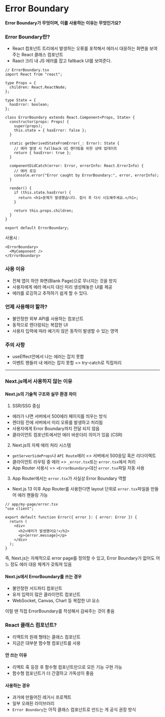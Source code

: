 # Error Boundary

**Error Boundary가 무엇이며, 이를 사용하는 이유는 무엇인가요?**

### Error Boundary란?

- React 컴포넌트 트리에서 발생하는 오류를 포착해서 에러시 대응하는 화면을 보여주는 React 클래스 컴포넌트
- Raact 크리 내 JS 에러를 잡고 fallback UI를 보여준다.

```tsx
// ErrorBoundary.tsx
import React from "react";

type Props = {
  children: React.ReactNode;
};

type State = {
  hasError: boolean;
};

class ErrorBoundary extends React.Component<Props, State> {
  constructor(props: Props) {
    super(props);
    this.state = { hasError: false };
  }

  static getDerivedStateFromError(_: Error): State {
    // 에러 발생 시 fallback UI 렌더링을 위한 상태 업데이트
    return { hasError: true };
  }

  componentDidCatch(error: Error, errorInfo: React.ErrorInfo) {
    // 에러 로깅
    console.error("Error caught by ErrorBoundary:", error, errorInfo);
  }

  render() {
    if (this.state.hasError) {
      return <h1>문제가 발생했습니다. 잠시 후 다시 시도해주세요.</h1>;
    }

    return this.props.children;
  }
}

export default ErrorBoundary;
```

사용시 :

```tsx
<ErrorBoundary>
  <MyComponent />
</ErrorBoundary>
```

### 사용 이유

- 전체 앱이 하얀 화면(Blank Page)으로 무너지는 것을 방지
- 사용자에게 에러 메시지 대신 미리 생성해놓은 UI를 제공
- 에러를 로깅하고 추적하기 쉽게 할 수 있다.

### 언제 사용해야 할까?

- 불안정한 외부 API를 사용하는 컴포넌트
- 동적으로 렌더링되는 복잡한 UI
- 사용자 입력에 따라 예기치 않은 동작이 발생할 수 있는 영역

### 주의 사항

- useEffect안에서 나는 에러는 잡지 못함
- 이벤트 핸들러 내 에러는 잡지 못합 => try-catch로 직접처리

---

### Next.js에서 사용하지 않는 이유

#### Next.js의 기술적 구조와 실무 환경 차이

1. SSR/SSG 중심

- 에러가 나면 서버에서 500에러 페이지를 띄우는 방식
- 렌더링 전에 서버에서 미리 오류를 발생하고 처리됨
- 사용자에게 Error Boundary까지 전달 되지 않음
- 클라이언트 컴포넌트에서만 에러 바운더리 의미가 있음 (CSR)

2. Next.js의 자체 에러 처리 시스템

- `getServerSideProps`나 `API Route`에러 => 서버에서 500응답 혹은 리다이렉트
- 클라이언트 라우팅 중 에러 => `_error.tsx`또는 `error.tsx`에서 처리
- App Router 사용시 => `<ErrorBoundary>`대신 `error.tsx`파일 자동 사용

3. App Router에서는 `error.tsx`가 사실상 Error Boundary 역할

- Next.js 13 이후 App Router를 사용한다면 layout 단위로 `error.tsx`파일을 만들어 에러 핸들링 가능

```tsx
// app/my-page/error.tsx
"use client";

export default function Error({ error }: { error: Error }) {
  return (
    <div>
      <h2>에러가 발생했어요!</h2>
      <p>{error.message}</p>
    </div>
  );
}
```

즉, Next.js는 자체적으로 error page를 정의할 수 있고,
Error Boundary가 없어도 어느 정도 에러 대응 체계가 갖춰져 있음

#### Next.js에서 ErrorBoundary를 쓰는 경우

- 불안정한 서드파티 컴포넌트
- 유저 입력이 많은 클라이언트 컴포넌트
- WebSocket, Canvas, Chart 등 복잡한 UI 요소

이럴 땐 직접 ErrorBoundary를 작성해서 감싸주는 것이 좋음

### React 클래스 컴포넌트?

- 리액트의 원래 형태는 클래스 컴포넌트
- 지금은 대부분 함수형 컴포넌트를 사용

#### 안 쓰는 이유

- 리액트 훅 등장 후 함수형 컴포넌트만으로 모든 기능 구현 가능
- 함수형 컴포넌트가 더 간결하고 가독성이 좋음

#### 사용하는 경우

- 과거에 만들어진 레거시 프로젝트
- 일부 오래된 라이브러리
- `Error Boundary`는 아직 클래스 컴포넌트로 만드는 게 공식 권장 방식

